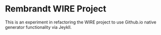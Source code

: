 # Rembrandt WIRE Project

This is an experiment in refactoring the WIRE project to use Github.io native
generator functionality via Jeykll.

